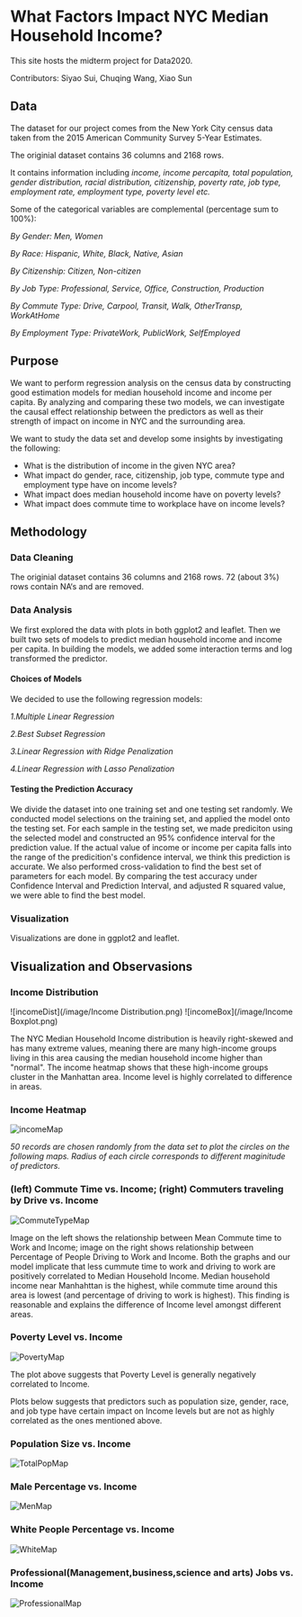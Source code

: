 # What Factors Impact NYC Median Household Income?

This site hosts the midterm project for Data2020.

Contributors:
Siyao Sui, Chuqing Wang, Xiao Sun


## Data

The dataset for our project comes from the New York City census data taken from the 2015 American Community Survey 5-Year Estimates. 

The originial dataset contains 36 columns and 2168 rows.

It contains information including *income, income percapita, total population, gender distribution, racial distribution, citizenship, poverty rate, job type, employment rate, employment type, poverty level etc.*

Some of the categorical variables are complemental (percentage sum to 100%):

*By Gender: Men, Women*

*By Race: Hispanic, White, Black, Native, Asian*

*By Citizenship: Citizen, Non-citizen*

*By Job Type: Professional, Service, Office, Construction, Production*

*By Commute Type: Drive, Carpool, Transit, Walk, OtherTransp, WorkAtHome*

*By Employment Type: PrivateWork, PublicWork, SelfEmployed*

## Purpose

We want to perform regression analysis on the census data by constructing good estimation models for median household income and income per capita. By analyzing and comparing these two models, we can investigate the causal effect relationship between the predictors as well as their strength of impact on income in NYC and the surrounding area.

We want to study the data set and develop some insights by investigating the following:

- What is the distribution of income in the given NYC area?
- What impact do gender, race, citizenship, job type, commute type and employment type have on income levels?
- What impact does median household income have on poverty levels?
- What impact does commute time to workplace have on income levels?

## Methodology

### Data Cleaning

The originial dataset contains 36 columns and 2168 rows.
72 (about 3%) rows contain NA‘s and are removed.

### Data Analysis

We first explored the data with plots in both ggplot2 and leaflet. 
Then we built two sets of models to predict median household income and income per capita.
In building the models, we added some interaction terms and log transformed the predictor.

#### Choices of Models 

We decided to use the following regression models:

*1.Multiple Linear Regression*

*2.Best Subset Regression*

*3.Linear Regression with Ridge Penalization*

*4.Linear Regression with Lasso Penalization*

#### Testing the Prediction Accuracy

We divide the dataset into one training set and one testing set randomly. We conducted model selections on the training set, and applied the model onto the testing set. For each sample in the testing set, we made prediciton using the selected model and constructed an 95% confidence interval for the prediction value. If the actual value of income or income per capita falls into the range of the predicition's confidence interval, we think this prediction is accurate. We also performed cross-validation to find the best set of parameters for each model. By comparing the test accuracy under Confidence Interval and Prediction Interval, and adjusted R squared value, we were able to find the best model.

### Visualization

Visualizations are done in ggplot2 and leaflet.

## Visualization and Observasions

### Income Distribution
![incomeDist](/image/Income Distribution.png)
![incomeBox](/image/Income Boxplot.png)

The NYC Median Household Income distribution is heavily right-skewed and has many extreme values, meaning there are many high-income groups living in this area causing the median household income higher than "normal". The income heatmap shows that these high-income groups cluster in the Manhattan area. Income level is highly correlated to difference in areas.

### Income Heatmap
![incomeMap](/Income.png) 

*50 records are chosen randomly from the data set to plot the circles on the following maps. Radius of each circle corresponds to different maginitude of predictors.*

### (left) Commute Time vs. Income;  (right) Commuters traveling by Drive vs. Income
![CommuteTypeMap](/Commute.png)

Image on the left shows the relationship between Mean Commute time to Work and Income; image on the right shows relationship between Percentage of People Driving to Work and Income.
Both the graphs and our model implicate that less cummute time to work and driving to work are positively correlated to Median Household Income. 
Median household income near Manhahttan is the highest, while commute time around this area is lowest (and percentage of driving to work is highest). This finding is reasonable and explains the difference of Income level amongst different areas.

### Poverty Level vs. Income
![PovertyMap](/Poverty.png)

The plot above suggests that Poverty Level is generally negatively correlated to Income.

Plots below suggests that predictors such as population size, gender, race, and job type have certain impact on Income levels but are not as highly correlated as the ones mentioned above.

### Population Size vs. Income
![TotalPopMap](/TotalPop.png) 
### Male Percentage vs. Income
![MenMap](/Men.png)
### White People Percentage vs. Income
![WhiteMap](/White.png)
### Professional(Management,business,science and arts) Jobs vs. Income
![ProfessionalMap](/Professional.png)

